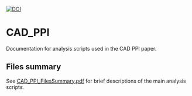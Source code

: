<!-- badges: start -->
[![DOI](https://zenodo.org/badge/594193721.svg)](https://zenodo.org/badge/latestdoi/594193721)
<!-- badges: end -->

# CAD_PPI
Documentation for analysis scripts used in the CAD PPI paper.

## Files summary
See [CAD_PPI_FilesSummary.pdf](CAD_PPI_FilesSummary.pdf) for brief descriptions of the main analysis scripts.
